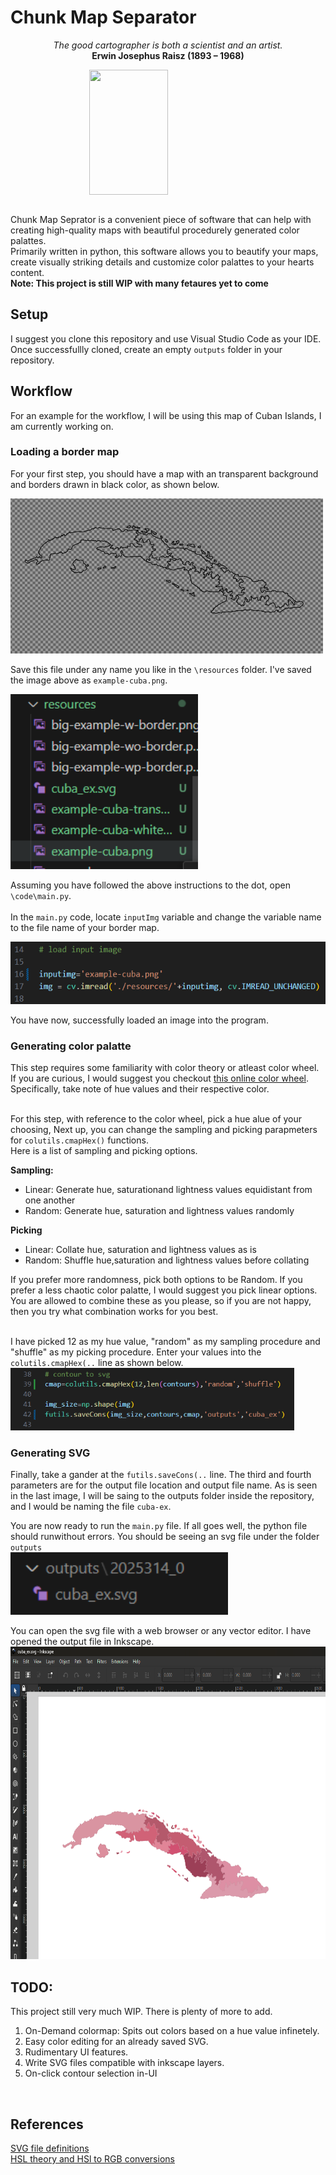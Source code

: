 # Chunk Map Separator
<p style="text-align:center">
<cite>The good cartographer is both a scientist and an artist. </cite>
<br><b>Erwin Josephus Raisz (1893 – 1968)</b>
</p> 
<img src="resources/read_me_rcs/readme_banner.png" height=200 style="display:block;margin:auto;width: 50%;" > <br>
<p>
Chunk Map Seprator is a convenient piece of software that can help with creating high-quality maps with beautiful procedurely generated color palattes. <br>Primarily written in python, this software allows you to beautify your maps, create visually striking details and customize color palattes to your hearts content.<br><b>Note: This project is still WIP with many fetaures yet to come</b> </p>



<h2>Setup</h2>
<p>
I suggest you clone this repository and use Visual Studio Code as your IDE. Once successfullly cloned, create an empty <code>outputs</code> folder in your repository. 
</p>

<h2>Workflow</h2>

<p>
For an example for the workflow, I will be using this map of Cuban Islands, I am currently working on. <br>

<h3>Loading a border map</h3>

For your first step, you should have a map with an transparent background and borders drawn in black color, as shown below.<br>

<img src="resources/read_me_rcs/example-cuba-transparent-background.png" width=500><br>

Save this file under any name you like in the <code>\\resources</code> folder. I've saved the image above as <code>example-cuba.png</code>.<br>

<img src="resources/read_me_rcs/1.png" width=300><br>

Assuming you have followed the above instructions to the dot, open <code>\\code\\main.py</code>.<br><br>
In the <code>main.py</code> code, locate <code>inputImg</code> variable and change the variable name to the file name of your border map.<br>

<img src="resources/read_me_rcs/2.png" height=100><br>

You have now, successfully loaded an image into the program.

<h3>Generating color palatte</h3>

This step requires some familiarity with color theory or atleast color wheel. If you are curious, I would suggest you checkout <a href="http://www.workwithcolor.com/hsl-color-picker-01.htm">this online color wheel</a>. Specifically, take note of hue values and their respective color.<br><br>

For this step, with reference to the color wheel, pick a hue alue of your choosing, 
Next up, you can change the sampling and picking parapmeters for <code>colutils.cmapHex()</code> functions.<br>Here is a list of sampling and picking options.<br>


<b>Sampling:</b>
<ul>
<li>Linear: Generate hue, saturationand lightness values equidistant from one another</li>
<li>Random: Generate hue, saturation and lightness values randomly</li>
</ul>

<b>Picking</b>
<ul>
<li>Linear: Collate hue, saturation and lightness values as is</li>
<li>Random: Shuffle hue,saturation and lightness values before collating</li>
</ul>


If you prefer more randomness, pick both options to be Random. If you prefer a less chaotic color palatte, I would suggest you pick linear options. You are allowed to combine these as you please, so if you are not happy, then you try what combination works for you best.<br><br>


I have picked 12 as my hue value, "random" as my sampling procedure and "shuffle" as my picking procedure. Enter your values into the <code>colutils.cmapHex(..</code> line as shown below.<br>
<img src="resources/read_me_rcs/3.png" height=100><br>

<h3>Generating SVG</h3>

Finally, take a gander at the <code>futils.saveCons(..</code> line. The third and fourth parameters are for the output file location and output file name. As is seen in the last image, I will be saing to the outputs folder inside the repository, and I would be naming the file <code>cuba-ex</code>.<br>

You are now ready to run the <code>main.py</code> file. If all goes well, the python file should runwithout errors. You should be seeing an svg file under the folder <code>outputs</code><br>
<img src="resources/read_me_rcs/4.png" height=100><br>

You can open the svg file with a web browser or any vector editor. I have opened the output file in Inkscape.<br>
<img src="resources/read_me_rcs/svg-open.png" height=500><br>
</p>



<h2>TODO:</h2>
<p>
This project still very much WIP. There is plenty of more to add.
</p>

<ol start=1>
<li>On-Demand colormap: Spits out colors based on a hue value infinetely.</li>
<li>Easy color editing for an already saved SVG.</li>
<li>Rudimentary UI features.</li>
<li>Write SVG files compatible with inkscape layers.</li>
<li>On-click contour selection in-UI</li>
</ol>

<br>
<h2>References</h2>
<a href="https://www.w3.org/TR/SVG2/">SVG file definitions</a><br>
<a href="https://en.wikipedia.org/wiki/HSL_and_HSV">HSL theory and HSl to RGB conversions</a>

